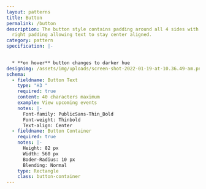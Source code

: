 ```yaml
---
layout: patterns
title: Button
permalink: /button
description: The button style contains padding around all 4 sides with left and
  right padding allowing text to stay center aligned.
category: pattern
specification: |-
  

  * **on hover** button changes to darker hue
designimg: /assets/img/uploads/screen-shot-2022-01-19-at-10.36.49-am.png
schema:
  - fieldname: Button Text
    type: "H3 "
    required: true
    content: 40 characters maximum
    example: View upcoming events
    notes: |-
      Font-family: PublicSans-Thin_Bold 
      Font-weight: Thinbold
      Text-align: Center
  - fieldname: Button Container
    required: true
    notes: |-
      Height: 82 px 
      Width: 560 px 
      Boder-Radius: 10 px
      Blending: Normal
    type: Rectangle
    class: button-container
---
```

